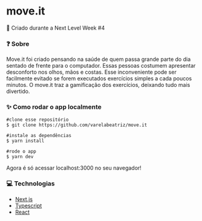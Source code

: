 # move.it
🚀 Criado durante a Next Level Week #4

### ❓ Sobre
Move.it foi criado pensando na saúde de quem passa grande parte do dia sentado de frente para o computador. Essas pessoas costumem apresentar desconforto nos olhos, mãos e costas. Esse inconveniente pode ser facilmente evitado se forem executados exercícios simples a cada poucos minutos. O move.it traz a gamificação dos exercícios, deixando tudo mais divertido.

### ✨ Como rodar o app localmente

```
#clone esse repositório
$ git clone https://github.com/varelabeatriz/move.it

#instale as dependências
$ yarn install

#rode o app
$ yarn dev

```
Agora é só acessar localhost:3000 no seu navegador!

### 💻 Technologias

- [Next.js](https://nextjs.org/)
- [Typescript](https://www.typescriptlang.org/)
- [React](https://pt-br.reactjs.org/)
